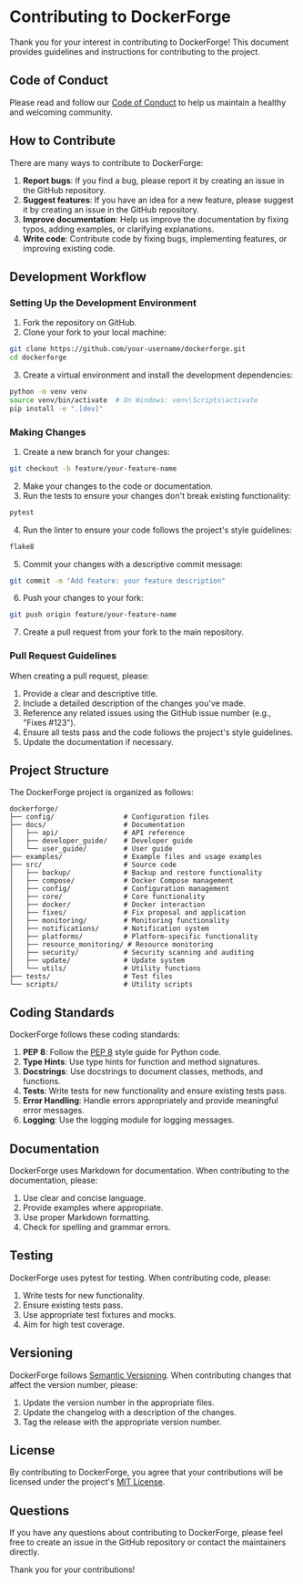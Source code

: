 # Contributing to DockerForge

Thank you for your interest in contributing to DockerForge! This document provides guidelines and instructions for contributing to the project.

## Code of Conduct

Please read and follow our [Code of Conduct](code_of_conduct.md) to help us maintain a healthy and welcoming community.

## How to Contribute

There are many ways to contribute to DockerForge:

1. **Report bugs**: If you find a bug, please report it by creating an issue in the GitHub repository.
2. **Suggest features**: If you have an idea for a new feature, please suggest it by creating an issue in the GitHub repository.
3. **Improve documentation**: Help us improve the documentation by fixing typos, adding examples, or clarifying explanations.
4. **Write code**: Contribute code by fixing bugs, implementing features, or improving existing code.

## Development Workflow

### Setting Up the Development Environment

1. Fork the repository on GitHub.
2. Clone your fork to your local machine:

```bash
git clone https://github.com/your-username/dockerforge.git
cd dockerforge
```

3. Create a virtual environment and install the development dependencies:

```bash
python -m venv venv
source venv/bin/activate  # On Windows: venv\Scripts\activate
pip install -e ".[dev]"
```

### Making Changes

1. Create a new branch for your changes:

```bash
git checkout -b feature/your-feature-name
```

2. Make your changes to the code or documentation.
3. Run the tests to ensure your changes don't break existing functionality:

```bash
pytest
```

4. Run the linter to ensure your code follows the project's style guidelines:

```bash
flake8
```

5. Commit your changes with a descriptive commit message:

```bash
git commit -m "Add feature: your feature description"
```

6. Push your changes to your fork:

```bash
git push origin feature/your-feature-name
```

7. Create a pull request from your fork to the main repository.

### Pull Request Guidelines

When creating a pull request, please:

1. Provide a clear and descriptive title.
2. Include a detailed description of the changes you've made.
3. Reference any related issues using the GitHub issue number (e.g., "Fixes #123").
4. Ensure all tests pass and the code follows the project's style guidelines.
5. Update the documentation if necessary.

## Project Structure

The DockerForge project is organized as follows:

```
dockerforge/
├── config/                 # Configuration files
├── docs/                   # Documentation
│   ├── api/                # API reference
│   ├── developer_guide/    # Developer guide
│   └── user_guide/         # User guide
├── examples/               # Example files and usage examples
├── src/                    # Source code
│   ├── backup/             # Backup and restore functionality
│   ├── compose/            # Docker Compose management
│   ├── config/             # Configuration management
│   ├── core/               # Core functionality
│   ├── docker/             # Docker interaction
│   ├── fixes/              # Fix proposal and application
│   ├── monitoring/         # Monitoring functionality
│   ├── notifications/      # Notification system
│   ├── platforms/          # Platform-specific functionality
│   ├── resource_monitoring/ # Resource monitoring
│   ├── security/           # Security scanning and auditing
│   ├── update/             # Update system
│   └── utils/              # Utility functions
├── tests/                  # Test files
└── scripts/                # Utility scripts
```

## Coding Standards

DockerForge follows these coding standards:

1. **PEP 8**: Follow the [PEP 8](https://www.python.org/dev/peps/pep-0008/) style guide for Python code.
2. **Type Hints**: Use type hints for function and method signatures.
3. **Docstrings**: Use docstrings to document classes, methods, and functions.
4. **Tests**: Write tests for new functionality and ensure existing tests pass.
5. **Error Handling**: Handle errors appropriately and provide meaningful error messages.
6. **Logging**: Use the logging module for logging messages.

## Documentation

DockerForge uses Markdown for documentation. When contributing to the documentation, please:

1. Use clear and concise language.
2. Provide examples where appropriate.
3. Use proper Markdown formatting.
4. Check for spelling and grammar errors.

## Testing

DockerForge uses pytest for testing. When contributing code, please:

1. Write tests for new functionality.
2. Ensure existing tests pass.
3. Use appropriate test fixtures and mocks.
4. Aim for high test coverage.

## Versioning

DockerForge follows [Semantic Versioning](https://semver.org/). When contributing changes that affect the version number, please:

1. Update the version number in the appropriate files.
2. Update the changelog with a description of the changes.
3. Tag the release with the appropriate version number.

## License

By contributing to DockerForge, you agree that your contributions will be licensed under the project's [MIT License](../LICENSE).

## Questions

If you have any questions about contributing to DockerForge, please feel free to create an issue in the GitHub repository or contact the maintainers directly.

Thank you for your contributions!
